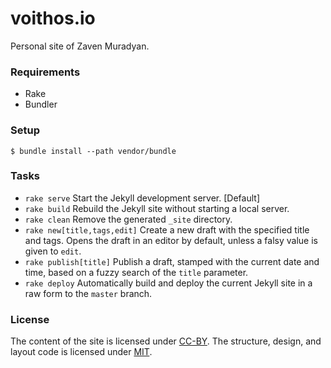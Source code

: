 # voithos.io

Personal site of Zaven Muradyan.

### Requirements
- Rake
- Bundler

### Setup

    $ bundle install --path vendor/bundle

### Tasks

- `rake serve` Start the Jekyll development server. [Default]
- `rake build` Rebuild the Jekyll site without starting a local server.
- `rake clean` Remove the generated `_site` directory.
- `rake new[title,tags,edit]` Create a new draft with the specified title and tags.
  Opens the draft in an editor by default, unless a falsy value is given to `edit`.
- `rake publish[title]` Publish a draft, stamped with the current date and time,
  based on a fuzzy search of the `title` parameter.
- `rake deploy` Automatically build and deploy the current Jekyll site in a raw
  form to the `master` branch.

### License
The content of the site is licensed under [CC-BY](http://creativecommons.org/licenses/by/4.0/).
The structure, design, and layout code is licensed under [MIT](http://opensource.org/licenses/MIT).
